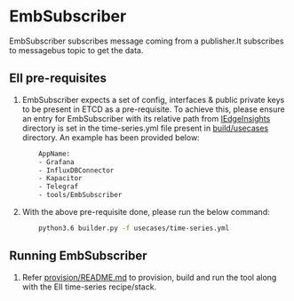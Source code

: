 # EmbSubscriber

EmbSubscriber subscribes message coming from a publisher.It subscribes to messagebus topic to get the data.
    
## EII pre-requisites
1.  EmbSubscriber expects a set of config, interfaces & public private keys to be present in ETCD as a pre-requisite.
    To achieve this, please ensure an entry for EmbSubscriber with its relative path from [IEdgeInsights](../../) directory is set in the time-series.yml file present in [build/usecases](../../build/usecases) directory. An example has been provided below:
    ```sh
        AppName:
        - Grafana
        - InfluxDBConnector
        - Kapacitor
        - Telegraf
        - tools/EmbSubscriber
    ```

2. With the above pre-requisite done, please run the below command:
    ```sh
        python3.6 builder.py -f usecases/time-series.yml
    ```

## Running EmbSubscriber

1. Refer [provision/README.md](../../README.md) to provision, build and run the tool along with the EII time-series recipe/stack.
